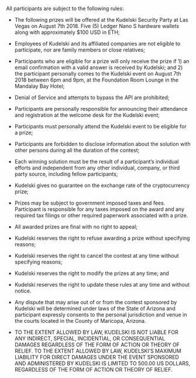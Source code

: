 All participants are subject to the following rules:

- The following prizes will be offered at the Kudelski Security Party at Las Vegas on August 7th 2018. Five (5) Ledger Nano S hardware wallets along with approximately $100 USD in ETH;

- Employees of Kudelski and its affiliated companies are not eligible to participate, nor are family members or close relatives;

- Participants who are eligible for a prize will only receive the prize if 1) an email confirmation with a valid answer is received by Kudelski; and 2) the participant personally comes to the Kudelski event on August 7th 2018 between 6pm and 9pm, at the Foundation Room Lounge in the Mandalay Bay Hotel;

- Denial of Service and attempts to bypass the API are prohibited;

- Participants are personally responsible for announcing their attendance and registration at the welcome desk for the Kudelski event;

- Participants must personally attend the Kudelski event to be eligible for a prize;

- Participants are forbidden to disclose information about the solution with other persons during all the duration of the contest;

- Each winning solution must be the result of a participant’s individual efforts and independent from any other individual, company, or third party source, including fellow participants;

- Kudelski gives no guarantee on the exchange rate of the cryptocurrency prize;

- Prizes may be subject to government imposed taxes and fees. Participant is responsible for any taxes imposed on the award and any required tax filings or other required paperwork associated with a prize.

- All awarded prizes are final with no right to appeal;

- Kudelski reserves the right to refuse awarding a prize without specifying reasons;

- Kudelski reserves the right to cancel the contest at any time without specifying reasons;

- Kudelski reserves the right to modify the prizes at any time; and

- Kudelski reserves the right to update these rules at any time and without notice.

- Any dispute that may arise out of or from the contest sponsored by Kudelski will be determined under laws of the State of Arizona and participant expressly consents to the personal jurisdiction and venue in the courts located in the County of Maricopa, Arizona.

- TO THE EXTENT ALLOWED BY LAW, KUDELSKI IS NOT LIABLE FOR ANY INDIRECT, SPECIAL, INCIDENTIAL, OR CONSEQUENTIAL DAMAGES REGARDLESS OF THE FORM OF ACTION OR THEORY OF RELIEF. TO THE EXTENT ALLOWED BY LAW, KUDELSKI’S MAXIMUM LIABILITY FOR DIRECT DAMAGES UNDER THE EVENT SPONSORED AND ADMINISTERED BY KUDELSKI IS LIMITED TO 500.00 US DOLLARS, REGARDLESS OF THE FORM OF ACTION OR THEORY OF RELIEF.